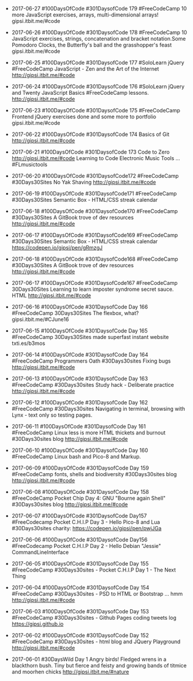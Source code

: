 * 2017-06-27 #100DaysOfCode #301DaysofCode 179 #FreeCodeCamp 10 more JavaScript exercises, arrays, multi-dimensional arrays! gipsi.itbit.me/#code

* 2017-06-26 #100DaysOfCode #301DaysofCode 178 #FreeCodeCamp 10 JavaScript exercises, strings, concatenation and bracket notation.Some Pomodoro Clocks, the Butterfly's ball and the grasshopper's feast gipsi.itbit.me/#code

* 2017-06-25 #100DaysOfCode #301DaysofCode 177 #SoloLearn jQuery #FreeCodeCamp JavaScript - Zen and the Art of the Internet http://gipsi.itbit.me/#code

* 2017-06-24 #100DaysOfCode #301DaysofCode 176 #SoloLearn jQuery and Twenty JavaScript Basics #FreeCodeCamp lessons. http://gipsi.itbit.me/#code 

* 2017-06-23  #100DaysOfCode #301DaysofCode 175 #FreeCodeCamp Frontend jQuery exercises done and some more to portfolio gipsi.itbit.me/#code 

* 2017-06-22  #100DaysOfCode #301DaysofCode 174 Basics of Git http://gipsi.itbit.me/#code 

* 2017-06-21  #100DaysOfCode #301DaysofCode 173 Code to Zero http://gipsi.itbit.me/#code  Learning to Code Electronic Music Tools ... #FLmusictools

* 2017-06-20  #100DaysOfCode #301DaysofCode172 #FreeCodeCamp #30Days30Sites 
No Yak Shaving http://gipsi.itbit.me/#code 

* 2017-06-19 #100DaysOfCode #301DaysofCode171 #FreeCodeCamp #30Days30Sites Semantic Box - HTML/CSS streak calendar

* 2017-06-18 #100DaysOfCode #301DaysofCode170 #FreeCodeCamp #30Days30Sites A GitBook trove of dev resources
http://gipsi.itbit.me/#code 

* 2017-06-17 #100DaysOfCode #301DaysofCode169 #FreeCodeCamp #30Days30Sites Semantic Box  - HTML/CSS streak calendar
https://codepen.io/gipsi/pen/gRmzgJ

* 2017-06-18 #100DaysOfCode #301DaysofCode168 #FreeCodeCamp #30Days30Sites A GitBook trove of dev resources
http://gipsi.itbit.me/#code 

* 2017-06-17 #100DaysOfCode #301DaysofCode167 #FreeCodeCamp 30Days30Sites
Learning to learn imposter syndrome secret sauce. HTML http://gipsi.itbit.me/#code 

* 2017-06-16 #100DaysOfCode #301DaysofCode Day 166 #FreeCodeCamp 30Days30Sites
The flexbox, what? gipsi.itbit.me/#CJune16

* 2017-06-15 #100DaysOfCode #301DaysofCode Day 165 #FreeCodeCamp 30Days30Sites made superfast instant website txti.es/b3mos

* 2017-06-14 #100DaysOfCode  #301DaysofCode Day 164 #FreeCodeCamp Programmers Oath #30Days30sites Fixing bugs http://gipsi.itbit.me/#code 


* 2017-06-13 #100DaysOfCode  #301DaysofCode Day 163 #FreeCodeCamp #30Days30sites Study hack - Deliberate practice http://gipsi.itbit.me/#code 

* 2017-06-12 #100DaysOfCode  #301DaysofCode Day 162 #FreeCodeCamp #30Days30sites Navigating in terminal, browsing with Lynx - text only so testing pages.

* 2017-06-11 #100DaysOfCode #301DaysofCode Day 161 #FreeCodeCamp Linux less is more HTML thickets and burnout #30Days30sites blog http://gipsi.itbit.me/#code 

* 2017-06-10 #100DaysOfCode  #301DaysofCode Day 160 #FreeCodeCamp Linux bash and Pico-8 and Markup.

* 2017-06-09 #100DaysOfCode  #301DaysofCode Day 159 #FreeCodeCamp fonts, shells and biodiversity 
#30Days30sites blog http://gipsi.itbit.me/#code 

* 2017-06-08 #100DaysOfCode #301DaysofCode Day 158 #FreeCodeCamp Pocket Chip Day 4: GNU "Bourne again Shell" #30Days30sites blog http://gipsi.itbit.me/#code 

* 2017-06-07 #100DaysOfCode #301DaysofCode Day157 #FreeCodecamp Pocket C.H.I.P Day 3 - Hello Pico-8 and Lua #30Days30sites charity: https://codepen.io/gipsi/pen/pwjJGa

* 2017-06-06 #100DaysOfCode #301DaysofCode Day156 #FreeCodecamp Pocket C.H.I.P Day 2 - Hello Debian "Jessie" CommandLineInterface

* 2017-06-05 #100DaysOfCode  #301DaysofCode Day 155 #FreeCodeCamp #30Days30sites  -  Pocket C.H.I.P Day 1 - The Next Thing

* 2017-06-04 #100DaysOfCode  #301DaysofCode Day 154 #FreeCodeCamp #30Days30sites  -  PSD to HTML or Bootstrap ... hmm http://gipsi.itbit.me/#code

* 2017-06-03  #100DaysOfCode  #301DaysofCode Day 153 #FreeCodeCamp #30Days30sites  - Github Pages coding tweets log https://gipsi.github.io 
 
 
* 2017-06-02 #100DaysOfCode  #301DaysofCode Day 152 #FreeCodeCamp #30Days30sites  - html blog and JQuery Playground
http://gipsi.itbit.me/#code


* 2017-06-01 #30DaysWild Day 1 Angry birds! Fledged wrens in a blackthorn bush.  Tiny but fierce and feisty and growing bands of titmice and moorhen chicks http://gipsi.itbit.me/#nature

